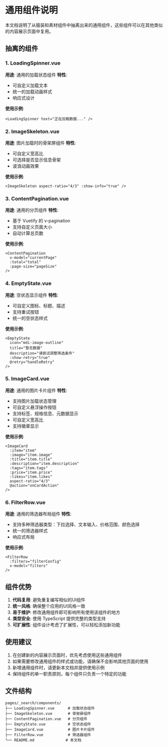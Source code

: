 # 通用组件说明

本文档说明了从服装和素材组件中抽离出来的通用组件，这些组件可以在其他类似的内容展示页面中复用。

## 抽离的组件

### 1. LoadingSpinner.vue
**用途**: 通用的加载状态组件
**特性**:
- 可自定义加载文本
- 统一的加载动画样式
- 响应式设计

**使用示例**:
```vue
<LoadingSpinner text="正在加载数据..." />
```

### 2. ImageSkeleton.vue
**用途**: 图片加载时的骨架屏组件
**特性**:
- 可自定义宽高比
- 可选择是否显示信息骨架
- 波浪动画效果

**使用示例**:
```vue
<ImageSkeleton aspect-ratio="4/3" :show-info="true" />
```

### 3. ContentPagination.vue
**用途**: 通用的分页组件
**特性**:
- 基于 Vuetify 的 v-pagination
- 支持自定义页面大小
- 自动计算总页数

**使用示例**:
```vue
<ContentPagination
  v-model="currentPage"
  :total="total"
  :page-size="pageSize"
/>
```

### 4. EmptyState.vue
**用途**: 空状态显示组件
**特性**:
- 可自定义图标、标题、描述
- 支持重试按钮
- 统一的空状态样式

**使用示例**:
```vue
<EmptyState
  icon="mdi-image-outline"
  title="暂无数据"
  description="请尝试调整筛选条件"
  :show-retry="true"
  @retry="handleRetry"
/>
```

### 5. ImageCard.vue
**用途**: 通用的图片卡片组件
**特性**:
- 支持图片加载状态管理
- 可自定义悬浮操作按钮
- 支持标签、规格信息、元数据显示
- 可自定义宽高比
- 支持徽章显示

**使用示例**:
```vue
<ImageCard
  :item="item"
  :image="item.image"
  :title="item.title"
  :description="item.description"
  :tags="item.tags"
  :price="item.price"
  :likes="item.likes"
  aspect-ratio="4/3"
  @action="onCardAction"
/>
```

### 6. FilterRow.vue
**用途**: 通用的筛选器布局组件
**特性**:
- 支持多种筛选器类型：下拉选择、文本输入、价格范围、颜色选择
- 统一的筛选器样式
- 响应式布局

**使用示例**:
```vue
<FilterRow 
  :filters="filterConfig" 
  v-model="filters"
/>
```

## 组件优势

1. **代码复用**: 避免重复编写相似的UI组件
2. **统一风格**: 确保整个应用的UI风格一致
3. **易于维护**: 修改通用组件即可影响所有使用该组件的地方
4. **类型安全**: 使用 TypeScript 提供完整的类型支持
5. **可扩展性**: 组件设计考虑了扩展性，可以轻松添加新功能

## 使用建议

1. 在创建新的内容展示页面时，优先考虑使用这些通用组件
2. 如果需要修改通用组件的样式或功能，请确保不会影响其他页面的使用
3. 新增通用组件时，请更新本文档并提供使用示例
4. 保持组件的单一职责原则，每个组件只负责一个特定的功能

## 文件结构

```
pages/_search/components/
├── LoadingSpinner.vue      # 加载状态组件
├── ImageSkeleton.vue       # 骨架屏组件
├── ContentPagination.vue   # 分页组件
├── EmptyState.vue          # 空状态组件
├── ImageCard.vue           # 图片卡片组件
├── FilterRow.vue           # 筛选器组件
└── README.md              # 本文档
```
